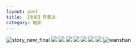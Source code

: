 ```yaml
---
layout: post
title: 【电影】青春派
category: 电影
---
```

![story_new_final](http://rzda7rj3c.hd-bkt.clouddn.com/img/story_new_final_0322.png)
![](http://rzda7rj3c.hd-bkt.clouddn.com/img/youth-pai-220325-1.png)
![](http://rzda7rj3c.hd-bkt.clouddn.com/img/youth-pai-220325-2.png)
![](http://rzda7rj3c.hd-bkt.clouddn.com/img/youth-pai-220325-3.png)
![](http://rzda7rj3c.hd-bkt.clouddn.com/img/youth-pai-220325-4.png)
![](http://rzda7rj3c.hd-bkt.clouddn.com/img/youth-pai-220325-5.png)
![](http://rzda7rj3c.hd-bkt.clouddn.com/img/youth-pai-220325-6.png)
![](http://rzda7rj3c.hd-bkt.clouddn.com/img/youth-pai-220325-7.JPG)
![wanshan](http://rzda7rj3c.hd-bkt.clouddn.com/img/wanshan.png)